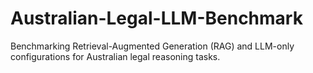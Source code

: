 # Australian-Legal-LLM-Benchmark
Benchmarking Retrieval-Augmented Generation (RAG) and LLM-only configurations for Australian legal reasoning tasks.
